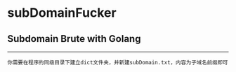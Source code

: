 # subDomainFucker
## Subdomain Brute with Golang


---
`你需要在程序的同级目录下建立dict文件夹，并新建subDomain.txt，内容为子域名前缀即可`
